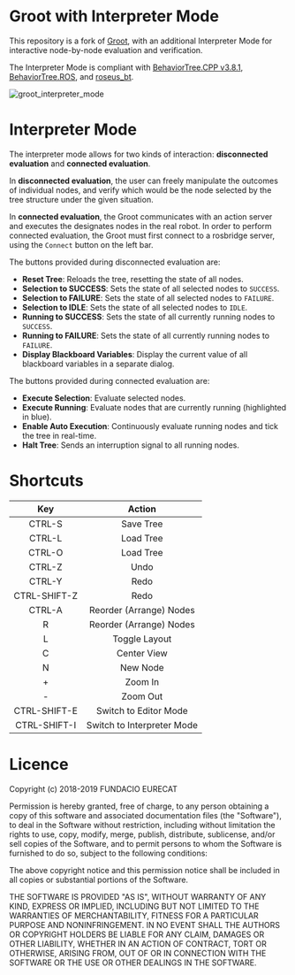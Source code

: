 # Groot with Interpreter Mode

This repository is a fork of [Groot](https://github.com/BehaviorTree/Groot), with an additional Interpreter Mode for interactive node-by-node evaluation and verification.

The Interpreter Mode is compliant with [BehaviorTree.CPP v3.8.1](https://github.com/BehaviorTree/BehaviorTree.CPP/tree/3.8.1), [BehaviorTree.ROS](https://github.com/BehaviorTree/BehaviorTree.ROS), and [roseus_bt](https://github.com/jsk-ros-pkg/jsk_roseus/tree/master/roseus_bt).

![groot_interpreter_mode](https://user-images.githubusercontent.com/20625381/219300340-bae115c2-f49d-4747-ac49-15bad7570261.png)

# Interpreter Mode

The interpreter mode allows for two kinds of interaction: **disconnected evaluation** and **connected evaluation**.

In **disconnected evaluation**, the user can freely manipulate the outcomes of individual nodes, and verify which would be the node selected by the tree structure under the given situation.

In **connected evaluation**, the Groot communicates with an action server and executes the designates nodes in the real robot. In order to perform connected evaluation, the Groot must first connect to a rosbridge server, using the `Connect` button on the left bar.

The buttons provided during disconnected evaluation are:

- **Reset Tree**: Reloads the tree, resetting the state of all nodes.
- **Selection to SUCCESS**: Sets the state of all selected nodes to `SUCCESS`.
- **Selection to FAILURE**: Sets the state of all selected nodes to `FAILURE`.
- **Selection to IDLE**: Sets the state of all selected nodes to `IDLE`.
- **Running to SUCCESS**: Sets the state of all currently running nodes to `SUCCESS`.
- **Running to FAILURE**: Sets the state of all currently running nodes to `FAILURE`.
- **Display Blackboard Variables**: Display the current value of all blackboard variables in a separate dialog.

The buttons provided during connected evaluation are:

- **Execute Selection**: Evaluate selected nodes.
- **Execute Running**: Evaluate nodes that are currently running (highlighted in blue).
- **Enable Auto Execution**: Continuously evaluate running nodes and tick the tree in real-time.
- **Halt Tree**: Sends an interruption signal to all running nodes.

# Shortcuts
| Key | Action |
| :-: | :-: |
| CTRL-S | Save Tree |
| CTRL-L | Load Tree |
| CTRL-O | Load Tree |
| CTRL-Z | Undo |
| CTRL-Y | Redo |
| CTRL-SHIFT-Z | Redo |
| CTRL-A | Reorder (Arrange) Nodes |
| R | Reorder (Arrange) Nodes |
| L | Toggle Layout |
| C | Center View |
| N | New Node |
| + | Zoom In |
| - | Zoom Out |
| CTRL-SHIFT-E | Switch to Editor Mode |
| CTRL-SHIFT-I | Switch to Interpreter Mode |

# Licence

Copyright (c) 2018-2019 FUNDACIO EURECAT 

Permission is hereby granted, free of charge, to any person obtaining a 
copy of this software and associated documentation files (the "Software"), 
to deal in the Software without restriction, including without limitation 
the rights to use, copy, modify, merge, publish, distribute, sublicense, 
and/or sell copies of the Software, and to permit persons to whom the 
Software is furnished to do so, subject to the following conditions:

The above copyright notice and this permission notice shall be included 
in all copies or substantial portions of the Software.

THE SOFTWARE IS PROVIDED "AS IS", WITHOUT WARRANTY OF ANY KIND, EXPRESS 
OR IMPLIED, INCLUDING BUT NOT LIMITED TO THE WARRANTIES OF MERCHANTABILITY, 
FITNESS FOR A PARTICULAR PURPOSE AND NONINFRINGEMENT. IN NO EVENT SHALL 
THE AUTHORS OR COPYRIGHT HOLDERS BE LIABLE FOR ANY CLAIM, DAMAGES OR OTHER 
LIABILITY, WHETHER IN AN ACTION OF CONTRACT, TORT OR OTHERWISE, ARISING 
FROM, OUT OF OR IN CONNECTION WITH THE SOFTWARE OR THE USE OR OTHER 
DEALINGS IN THE SOFTWARE.
